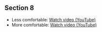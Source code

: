 ## Section 8

* Less comfortable: [Watch video (YouTube)](http://www.youtube.com/watch?v=Ss1HEG6Bu5k)
* More comfortable: [Watch video (YouTube)](http://www.youtube.com/watch?v=ES6dAlwts4k)